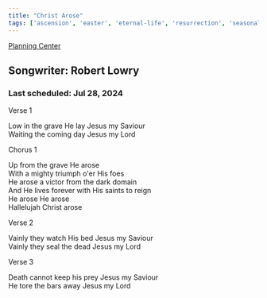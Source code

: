```yaml
---
title: "Christ Arose"
tags: ['ascension', 'easter', 'eternal-life', 'resurrection', 'seasonal', 'victory']
---
```


[Planning Center](https://services.planningcenteronline.com/songs/17272823)

## Songwriter: Robert Lowry
### Last scheduled: Jul 28, 2024          

Verse 1  
  
Low in the grave He lay Jesus my Saviour  
Waiting the coming day Jesus my Lord  
  
Chorus 1  
  
Up from the grave He arose  
With a mighty triumph o'er His foes  
He arose a victor from the dark domain  
And He lives forever with His saints to reign  
He arose He arose  
Hallelujah Christ arose  
  
Verse 2  
  
Vainly they watch His bed Jesus my Saviour  
Vainly they seal the dead Jesus my Lord  
  
Verse 3  
  
Death cannot keep his prey Jesus my Saviour  
He tore the bars away Jesus my Lord
